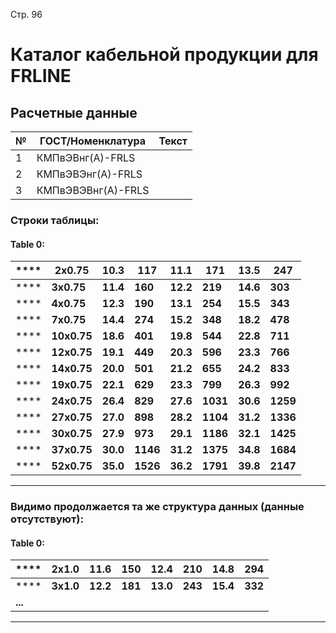 Стр. 96

# Каталог кабельной продукции для FRLINE  
## Расчетные данные  

| № | ГОСТ/Номенклатура                                                                                       | Текст                                                                                                                                                   |
|---|------------------------------------------------------------------------------------------------------------------|----------------------------------------------------------------------------------------------------------|
| 1 | КМПвЭВнг(А)-FRLS                                                                                             |                                                                                                                                                    |
| 2 | КМПвЭВЭнг(А)-FRLS                                                                                           |                                                                                                                                                    |
| 3 | КМПвЭВЭВнг(А)-FRLS                                                                                          |                                                                                                                                                    |

### Строки таблицы:

#### Table 0:
| **** | **2x0.75** | **10.3** | **117** | **11.1** | **171** | **13.5** | **247** |
|------|------------|-----------|---------|----------|---------|----------|---------|
| **** | **3x0.75** | **11.4** | **160** | **12.2** | **219** | **14.6** | **303** |
| **** | **4x0.75** | **12.3** | **190** | **13.1** | **254** | **15.5** | **343** |
| **** | **7x0.75** | **14.4** | **274** | **15.2** | **348** | **18.2** | **478** |
| **** | **10x0.75**| **18.6** | **401** | **19.8** | **544** | **22.8** | **711** |
| **** | **12x0.75**| **19.1** | **449** | **20.3** | **596** | **23.3** | **766** |
| **** | **14x0.75**| **20.0** | **501** | **21.2** | **655** | **24.2** | **833** |
| **** | **19x0.75**| **22.1** | **629** | **23.3** | **799** | **26.3** | **992** |
| **** | **24x0.75**| **26.4** | **829** | **27.6** | **1031**| **30.6** | **1259**|
| **** | **27x0.75**| **27.0** | **898** | **28.2** | **1104**| **31.2** | **1336**|
| **** | **30x0.75**| **27.9** | **973** | **29.1** | **1186**| **32.1** | **1425**|
| **** | **37x0.75**| **30.0** | **1146**| **31.2** | **1375**| **34.8** | **1684**|
| **** | **52x0.75**| **35.0** | **1526**| **36.2** | **1791**| **39.8** | **2147**|

---

### Видимо продолжается та же структура данных (данные отсутствуют):

#### Table 0:
| **** | **2x1.0** | **11.6** | **150** | **12.4** | **210** | **14.8** | **294** |
|------|-----------|----------|--------|----------|----------|----------|-------|
| **** | **3x1.0** | **12.2** | **181** | **13.0** | **243** | **15.4** | **332** |
| **...**

---